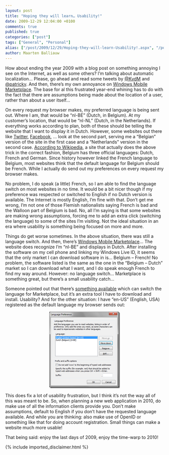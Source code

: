 ```yaml
---
layout: post
title: "Hoping they will learn… Usability!"
date: 2009-12-29 12:04:00 +0100
comments: true
published: true
categories: ["post"]
tags: ["General", "Personal"]
alias: ["/post/2009/12/29/Hoping-they-will-learn-Usability!.aspx", "/post/2009/12/29/hoping-they-will-learn-usability!.aspx"]
author: Maarten Balliauw
---
```

<p>How about ending the year 2009 with a blog post on something annoying I see on the Internet, as well as some others? I’m talking about automatic localization… Please, go ahead and read some tweets by <a href="http://twitter.com/KvdM/status/7130737561" target="_blank">@KvdM</a> and <a href="http://twitter.com/patrickv/status/7155861275" target="_blank">@patrickv</a>. And then, there’s my own annoyance on <a href="http://social.msdn.microsoft.com/Forums/en-US/mktplace/thread/3530af64-fd02-4863-a955-53135156278a/" target="_blank">Windows Mobile Marketplace</a>. The base for al this frustrated year-end whining has to do with the fact that there are assumptions being made about the location of a user, rather than about a user itself…</p>  <p>On every request my browser makes, my preferred language is being sent out. Where I am, that would be “nl-BE” (Dutch, in Belgium). At my customer’s location, that would be “nl-NL” (Dutch, in the Netherlands). If everything works according to plan, both of these should be telling the website that I want to display it in Dutch. However, some websites out there like <a href="http://twitter.com" target="_blank">Twitter</a>, <a href="http://facebook.com" target="_blank">Facebook</a>, … look at the second part, serving me a “Belgian” version of the site in the first case and a “Netherlands” version in the second case. <a href="http://en.wikipedia.org/wiki/Belgium" target="_blank">According to Wikipedia</a>, a site that actually does the above trick in the correct fashion, Belgium has three official languages: Dutch, French and German. Since history however linked the French language to Belgium, most websites think that the default language for Belgium should be French. While I actually do send out my preferences on every request my browser makes.</p>  <p>No problem, I do speak (a little) French, so I am able to find the language switch on most websites in no time. It would be a bit nicer though if my preference was respected or switched to English if no Dutch version is available. The Internet is mostly English, I’m fine with that. Don’t get me wrong, I’m not one of those Flemish nationalists saying French is bad and the Walloon part of Belgium is bad. No, all I’m saying is that some websites are making wrong assumptions, forcing me to add an extra click (switching the language) to some of the sites I’m visiting. Not the ideal situation in an era where usability is something being focused on more and more.</p>  <p>Things do get worse sometimes. In the above situation, there was still a language switch. And then, there’s <a href="http://marketplace.windowsphone.com/Default.aspx" target="_blank">Windows Mobile Marketplace</a>… The website does recognize I’m “nl-BE” and displays in Dutch. After installing the software on my cell phone and linking my Windows Live ID, it seems that the only market I can download software in is… Belgium – French! No problem, the software listed is the same as the one in the “Belgium – Dutch” market so I can download what I want, and I do speak enough French to find my way around. However: no language switch… Marketplace is something great, but there’s a small usability catch…</p>  <p>Someone pointed out that there’s <a href="http://tinyurl.com/y86sk92" target="_blank">something available</a> which can switch the language for Marketplace, but it’s an extra tool I have to download and install. Usability? And for the other situation: I have “en-US” (English, USA) registered as the default language my browser sends out:</p>  <p><a href="/images/image_32.png"><img style="border-bottom: 0px; border-left: 0px; margin: 5px auto; display: block; float: none; border-top: 0px; border-right: 0px" title="Default culture settings in Internet Explorer" border="0" alt="Default culture settings in Internet Explorer" src="/images/image_thumb_10.png" width="225" height="244" /></a> </p>  <p>This does fix a lot of usability frustration, but I think it’s not the way all of this was meant to be. So, when planning a new web application in 2010, do make use of all the information clients provide you. Don’t make assumptions, default to English if you don’t have the requested language available. And while you are thinking: also make use of OpenID or something like that for doing account registration. Small things can make a website much more usable!</p>  <p>That being said: enjoy the last days of 2009, enjoy the time-warp to 2010!</p>

{% include imported_disclaimer.html %}

